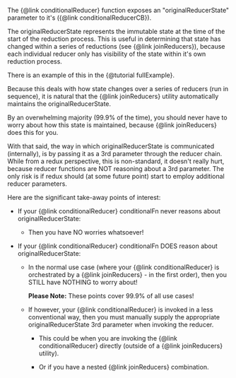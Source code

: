 The {@link conditionalReducer} function exposes an
"originalReducerState" parameter to it's ({@link conditionalReducerCB}).

The originalReducerState represents the immutable state at the time of
the start of the reduction process.  This is useful in determining
that state has changed within a series of reductions (see {@link joinReducers}), 
because each individual reducer only has visibility of the state
within it's own reduction process.

There is an example of this in the {@tutorial fullExample}.

Because this deals with how state changes over a series of reducers
(run in sequence), it is natural that the {@link joinReducers} utility
automatically maintains the originalReducerState.

By an overwhelming majority (99.9% of the time), you should never have
to worry about how this state is maintained, because {@link joinReducers} does
this for you.

With that said, the way in which originalReducerState is communicated
(internally), is by passing it as a 3rd parameter through the reducer
chain.  While from a redux perspective, this is non-standard, it
doesn't really hurt, because reducer functions are NOT reasoning about
a 3rd parameter.  The only risk is if redux should (at some
future point) start to employ additional reducer parameters.

Here are the significant take-away points of interest:

- If your {@link conditionalReducer} conditionalFn never reasons about
  originalReducerState:
  * Then you have NO worries whatsoever!

- If your {@link conditionalReducer} conditionalFn DOES reason about
  originalReducerState:

  * In the normal use case (where your {@link conditionalReducer} is
    orchestrated by a {@link joinReducers} - in the first order), then you
    STILL have NOTHING to worry about!

    **Please Note:** These points cover 99.9% of all use cases!

  * If however, your {@link conditionalReducer} is invoked in a less
    conventional way, then you must manually supply the appropriate
    originalReducerState 3rd parameter when invoking the reducer.

    - This could be when you are invoking the {@link conditionalReducer}
      directly (outside of a {@link joinReducers} utility).

    - Or if you have a nested {@link joinReducers} combination.
